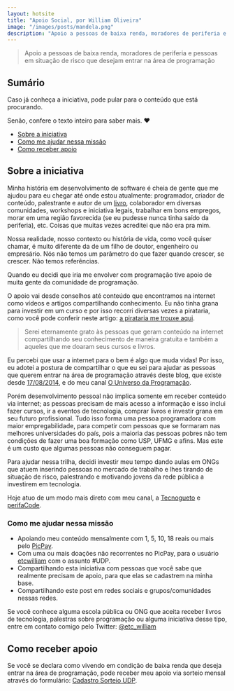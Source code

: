 ```yaml
---
layout: hotsite
title: "Apoio Social, por William Oliveira"
image: "/images/posts/mandela.png"
description: "Apoio a pessoas de baixa renda, moradores de periferia e pessoas em situação de risco que desejam entrar na área de programação"
---
```


> Apoio a pessoas de baixa renda, moradores de periferia e pessoas em situação de risco que desejam entrar na área de programação

## Sumário

Caso já conheça a iniciativa, pode pular para o conteúdo que está procurando.

Senão, confere o texto inteiro para saber mais. :heart:

- [Sobre a iniciativa](#sobre-a-iniciativa)
- [Como me ajudar nessa missão](#como-me-ajudar-nessa-missão)
- [Como receber apoio](#como-receber-apoio)

## Sobre a iniciativa
    
Minha história em desenvolvimento de software é cheia de gente que me ajudou para eu chegar até onde estou atualmente: programador, criador de conteúdo, palestrante e autor de um [livro](https://www.casadocodigo.com.br/products/livro-universo-programacao), colaborador em diversas comunidades, workshops e iniciativa legais, trabalhar em bons empregos, morar em uma região favorecida (se eu pudesse nunca tinha saído da periferia), etc. Coisas que muitas vezes acreditei que não era pra mim.

Nossa realidade, nosso contexto ou história de vida, como você quiser chamar, é muito diferente da de um filho de doutor, engenheiro ou empresário. Nós não temos um parâmetro do que fazer quando crescer, se crescer. Não temos referências.

Quando eu decidi que iria me envolver com programação tive apoio de muita gente da comunidade de programação.

O apoio vai desde conselhos até conteúdo que encontramos na internet como vídeos e artigos compartilhando conhecimento. Eu não tinha grana para investir em um curso e por isso recorri diversas vezes a pirataria, como você pode conferir neste artigo: [a pirataria me trouxe aqui](/posts/A-pirataria-me-trouxe-ate-aqui/).

> Serei eternamente grato às pessoas que geram conteúdo na internet compartilhando seu conhecimento de maneira gratuita e também a aqueles que me doaram seus cursos e livros.

Eu percebi que usar a internet para o bem é algo que muda vidas! Por isso, eu adotei a postura de compartilhar o que eu sei para ajudar as pessoas que querem entrar na área de programação através deste blog, que existe desde [17/08/2014](/posts/vagrant-introducao-instalacao/), e do meu canal [O Universo da Programação](https://www.youtube.com/ouniversodaprogramacao).

Porém desenvolvimento pessoal não implica somente em receber conteúdo via internet; as pessoas precisam de mais acesso a informação e isso inclui fazer cursos, ir a eventos de tecnologia, comprar livros e investir grana em seu futuro profissional. Tudo isso forma uma pessoa programadora com maior empregabilidade, para competir com pessoas que se formaram nas melhores universidades do país, pois a maioria das pessoas pobres não tem condições de fazer uma boa formação como USP, UFMG e afins. Mas este é um custo que algumas pessoas não conseguem pagar.

Para ajudar nessa trilha, decidi investir meu tempo dando aulas em ONGs que atuem inserindo pessoas no mercado de trabalho e lhes tirando de situação de risco, palestrando e motivando jovens da rede pública a investirem em tecnologia.

Hoje atuo de um modo mais direto com meu canal, a [Tecnogueto](https://tecnogueto.com.br/) e [perifaCode](http://perifacode.com/).

### Como me ajudar nessa missão

- Apoiando meu conteúdo mensalmente com 1, 5, 10, 18 reais ou mais pelo [PicPay](https://picpay.me/ouniversodaprogramacao).
- Com uma ou mais doações não recorrentes no PicPay, para o usuário [etcwilliam](https://app.picpay.com/user/etcwilliam) com o assunto #UDP.
- Compartilhando esta iniciativa com pessoas que você sabe que realmente precisam de apoio, para que elas se cadastrem na minha base.
- Compartilhando este post em redes sociais e grupos/comunidades nessas redes.

Se você conhece alguma escola pública ou ONG que aceita receber livros de tecnologia, palestras sobre programação ou alguma iniciativa desse tipo, entre em contato comigo pelo Twitter: [@etc_william](https://twitter.com/etc_william)

## Como receber apoio

Se você se declara como vivendo em condição de baixa renda que deseja entrar na área de programação, pode receber meu apoio via sorteio mensal através do formulário: [Cadastro Sorteio UDP](https://forms.gle/gARZHvB4svLNzrP17).
